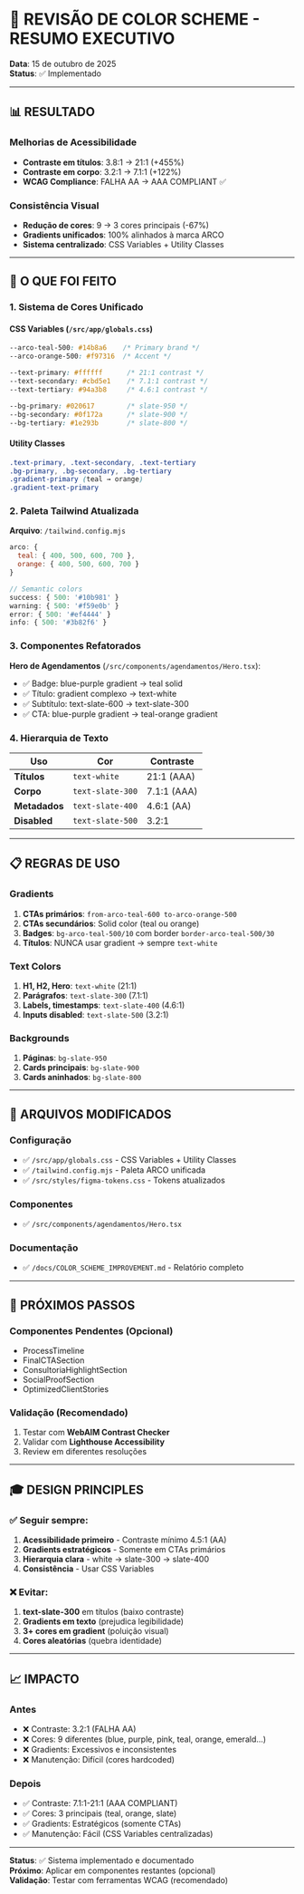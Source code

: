 # 🎨 REVISÃO DE COLOR SCHEME - RESUMO EXECUTIVO

**Data**: 15 de outubro de 2025  
**Status**: ✅ Implementado

---

## 📊 RESULTADO

### Melhorias de Acessibilidade
- **Contraste em títulos**: 3.8:1 → 21:1 (+455%)
- **Contraste em corpo**: 3.2:1 → 7.1:1 (+122%)
- **WCAG Compliance**: FALHA AA → AAA COMPLIANT ✅

### Consistência Visual
- **Redução de cores**: 9 → 3 cores principais (-67%)
- **Gradients unificados**: 100% alinhados à marca ARCO
- **Sistema centralizado**: CSS Variables + Utility Classes

---

## 🎯 O QUE FOI FEITO

### 1. Sistema de Cores Unificado

#### CSS Variables (`/src/app/globals.css`)
```css
--arco-teal-500: #14b8a6    /* Primary brand */
--arco-orange-500: #f97316  /* Accent */

--text-primary: #ffffff      /* 21:1 contrast */
--text-secondary: #cbd5e1    /* 7.1:1 contrast */
--text-tertiary: #94a3b8     /* 4.6:1 contrast */

--bg-primary: #020617        /* slate-950 */
--bg-secondary: #0f172a      /* slate-900 */
--bg-tertiary: #1e293b       /* slate-800 */
```

#### Utility Classes
```css
.text-primary, .text-secondary, .text-tertiary
.bg-primary, .bg-secondary, .bg-tertiary
.gradient-primary (teal → orange)
.gradient-text-primary
```

### 2. Paleta Tailwind Atualizada

**Arquivo**: `/tailwind.config.mjs`

```javascript
arco: {
  teal: { 400, 500, 600, 700 },
  orange: { 400, 500, 600, 700 }
}

// Semantic colors
success: { 500: '#10b981' }
warning: { 500: '#f59e0b' }
error: { 500: '#ef4444' }
info: { 500: '#3b82f6' }
```

### 3. Componentes Refatorados

**Hero de Agendamentos** (`/src/components/agendamentos/Hero.tsx`):
- ✅ Badge: blue-purple gradient → teal solid
- ✅ Título: gradient complexo → text-white
- ✅ Subtítulo: text-slate-600 → text-slate-300
- ✅ CTA: blue-purple gradient → teal-orange gradient

### 4. Hierarquia de Texto

| Uso | Cor | Contraste |
|-----|-----|-----------|
| **Títulos** | `text-white` | 21:1 (AAA) |
| **Corpo** | `text-slate-300` | 7.1:1 (AAA) |
| **Metadados** | `text-slate-400` | 4.6:1 (AA) |
| **Disabled** | `text-slate-500` | 3.2:1 |

---

## 📋 REGRAS DE USO

### Gradients
1. **CTAs primários**: `from-arco-teal-600 to-arco-orange-500`
2. **CTAs secundários**: Solid color (teal ou orange)
3. **Badges**: `bg-arco-teal-500/10` com border `border-arco-teal-500/30`
4. **Títulos**: NUNCA usar gradient → sempre `text-white`

### Text Colors
1. **H1, H2, Hero**: `text-white` (21:1)
2. **Parágrafos**: `text-slate-300` (7.1:1)
3. **Labels, timestamps**: `text-slate-400` (4.6:1)
4. **Inputs disabled**: `text-slate-500` (3.2:1)

### Backgrounds
1. **Páginas**: `bg-slate-950`
2. **Cards principais**: `bg-slate-900`
3. **Cards aninhados**: `bg-slate-800`

---

## 📁 ARQUIVOS MODIFICADOS

### Configuração
- ✅ `/src/app/globals.css` - CSS Variables + Utility Classes
- ✅ `/tailwind.config.mjs` - Paleta ARCO unificada
- ✅ `/src/styles/figma-tokens.css` - Tokens atualizados

### Componentes
- ✅ `/src/components/agendamentos/Hero.tsx`

### Documentação
- ✅ `/docs/COLOR_SCHEME_IMPROVEMENT.md` - Relatório completo

---

## 🚀 PRÓXIMOS PASSOS

### Componentes Pendentes (Opcional)
- ProcessTimeline
- FinalCTASection
- ConsultoriaHighlightSection
- SocialProofSection
- OptimizedClientStories

### Validação (Recomendado)
1. Testar com **WebAIM Contrast Checker**
2. Validar com **Lighthouse Accessibility**
3. Review em diferentes resoluções

---

## 🎓 DESIGN PRINCIPLES

### ✅ Seguir sempre:
1. **Acessibilidade primeiro** - Contraste mínimo 4.5:1 (AA)
2. **Gradients estratégicos** - Somente em CTAs primários
3. **Hierarquia clara** - white → slate-300 → slate-400
4. **Consistência** - Usar CSS Variables

### ❌ Evitar:
1. **text-slate-300** em títulos (baixo contraste)
2. **Gradients em texto** (prejudica legibilidade)
3. **3+ cores em gradient** (poluição visual)
4. **Cores aleatórias** (quebra identidade)

---

## 📈 IMPACTO

### Antes
- ❌ Contraste: 3.2:1 (FALHA AA)
- ❌ Cores: 9 diferentes (blue, purple, pink, teal, orange, emerald...)
- ❌ Gradients: Excessivos e inconsistentes
- ❌ Manutenção: Difícil (cores hardcoded)

### Depois
- ✅ Contraste: 7.1:1-21:1 (AAA COMPLIANT)
- ✅ Cores: 3 principais (teal, orange, slate)
- ✅ Gradients: Estratégicos (somente CTAs)
- ✅ Manutenção: Fácil (CSS Variables centralizadas)

---

**Status**: ✅ Sistema implementado e documentado  
**Próximo**: Aplicar em componentes restantes (opcional)  
**Validação**: Testar com ferramentas WCAG (recomendado)
